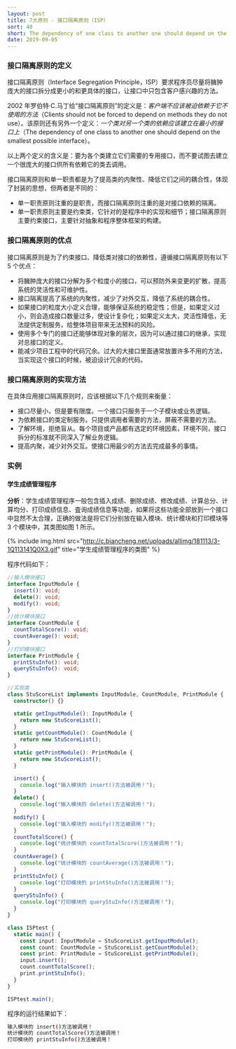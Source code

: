 ```yaml
---
layout: post
title: 7大原则 - 接口隔离原则（ISP）
sort: 40
short: The dependency of one class to another one should depend on the smallest possible interface.
date: 2019-09-05
---
```


### 接口隔离原则的定义

接口隔离原则（Interface Segregation Principle，ISP）要求程序员尽量将臃肿庞大的接口拆分成更小的和更具体的接口，让接口中只包含客户感兴趣的方法。

2002 年罗伯特·C.马丁给“接口隔离原则”的定义是：_客户端不应该被迫依赖于它不使用的方法_（Clients should not be forced to depend on methods they do not use）。该原则还有另外一个定义：_一个类对另一个类的依赖应该建立在最小的接口上_（The dependency of one class to another one should depend on the smallest possible interface）。

以上两个定义的含义是：要为各个类建立它们需要的专用接口，而不要试图去建立一个很庞大的接口供所有依赖它的类去调用。

接口隔离原则和单一职责都是为了提高类的内聚性、降低它们之间的耦合性，体现了封装的思想，但两者是不同的：

- 单一职责原则注重的是职责，而接口隔离原则注重的是对接口依赖的隔离。
- 单一职责原则主要是约束类，它针对的是程序中的实现和细节；接口隔离原则主要约束接口，主要针对抽象和程序整体框架的构建。

### 接口隔离原则的优点

接口隔离原则是为了约束接口、降低类对接口的依赖性，遵循接口隔离原则有以下 5 个优点：

- 将臃肿庞大的接口分解为多个粒度小的接口，可以预防外来变更的扩散，提高系统的灵活性和可维护性。
- 接口隔离提高了系统的内聚性，减少了对外交互，降低了系统的耦合性。
- 如果接口的粒度大小定义合理，能够保证系统的稳定性；但是，如果定义过小，则会造成接口数量过多，使设计复杂化；如果定义太大，灵活性降低，无法提供定制服务，给整体项目带来无法预料的风险。
- 使用多个专门的接口还能够体现对象的层次，因为可以通过接口的继承，实现对总接口的定义。
- 能减少项目工程中的代码冗余。过大的大接口里面通常放置许多不用的方法，当实现这个接口的时候，被迫设计冗余的代码。

### 接口隔离原则的实现方法

在具体应用接口隔离原则时，应该根据以下几个规则来衡量：

- 接口尽量小，但是要有限度。一个接口只服务于一个子模块或业务逻辑。
- 为依赖接口的类定制服务。只提供调用者需要的方法，屏蔽不需要的方法。
- 了解环境，拒绝盲从。每个项目或产品都有选定的环境因素，环境不同，接口拆分的标准就不同深入了解业务逻辑。
- 提高内聚，减少对外交互。使接口用最少的方法去完成最多的事情。

### 实例

#### 学生成绩管理程序

**分析**：学生成绩管理程序一般包含插入成绩、删除成绩、修改成绩、计算总分、计算均分、打印成绩信息、査询成绩信息等功能，如果将这些功能全部放到一个接口中显然不太合理，正确的做法是将它们分别放在输入模块、统计模块和打印模块等 3 个模块中，其类图如图 1 所示。

{% include img.html src="http://c.biancheng.net/uploads/allimg/181113/3-1Q113141Q0X3.gif" title="学生成绩管理程序的类图" %}

程序代码如下：

```ts
//输入模块接口
interface InputModule {
  insert(): void;
  delete(): void;
  modify(): void;
}
//统计模块接口
interface CountModule {
  countTotalScore(): void;
  countAverage(): void;
}
//打印模块接口
interface PrintModule {
  printStuInfo(): void;
  queryStuInfo(): void;
}

//实现类
class StuScoreList implements InputModule, CountModule, PrintModule {
  constructor() {}

  static getInputModule(): InputModule {
    return new StuScoreList();
  }
  static getCountModule(): CountModule {
    return new StuScoreList();
  }
  static getPrintModule(): PrintModule {
    return new StuScoreList();
  }

  insert() {
    console.log("输入模块的 insert()方法被调用！");
  }
  delete() {
    console.log("输入模块的 delete()方法被调用！");
  }
  modify() {
    console.log("输入模块的 modify()方法被调用！");
  }
  countTotalScore() {
    console.log("统计模块的 countTotalScore()方法被调用！");
  }
  countAverage() {
    console.log("统计模块的 countAverage()方法被调用！");
  }
  printStuInfo() {
    console.log("打印模块的 printStuInfo()方法被调用！");
  }
  queryStuInfo() {
    console.log("打印模块的 queryStuInfo()方法被调用！");
  }
}

class ISPtest {
  static main() {
    const input: InputModule = StuScoreList.getInputModule();
    const count: CountModule = StuScoreList.getCountModule();
    const print: PrintModule = StuScoreList.getPrintModule();
    input.insert();
    count.countTotalScore();
    print.printStuInfo();
  }
}

ISPtest.main();
```

程序的运行结果如下：

```sh
输入模块的 insert()方法被调用！
统计模块的 countTotalScore()方法被调用！
打印模块的 printStuInfo()方法被调用！
```
